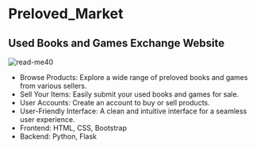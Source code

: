 # Preloved_Market

## Used Books and Games Exchange Website

![read-me40](https://github.com/SaraArzideh/Preloved_Market_Project/assets/145482976/607b4035-51a1-467d-bdaa-567143a626eb)

* Browse Products: Explore a wide range of preloved books and games from various sellers.
* Sell Your Items: Easily submit your used books and games for sale.
* User Accounts: Create an account to buy or sell products.
* User-Friendly Interface: A clean and intuitive interface for a seamless user experience.
* Frontend: HTML, CSS, Bootstrap
* Backend: Python, Flask
